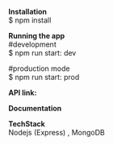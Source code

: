 **Installation** <br>
  $ npm install <br>

**Running the app**<br>
#development  <br>
$ npm run start: dev <br>

#production mode  <br>
$ npm run start: prod <br>

**API link:** 

**Documentation**




**TechStack** <br>
Nodejs (Express) , MongoDB 
